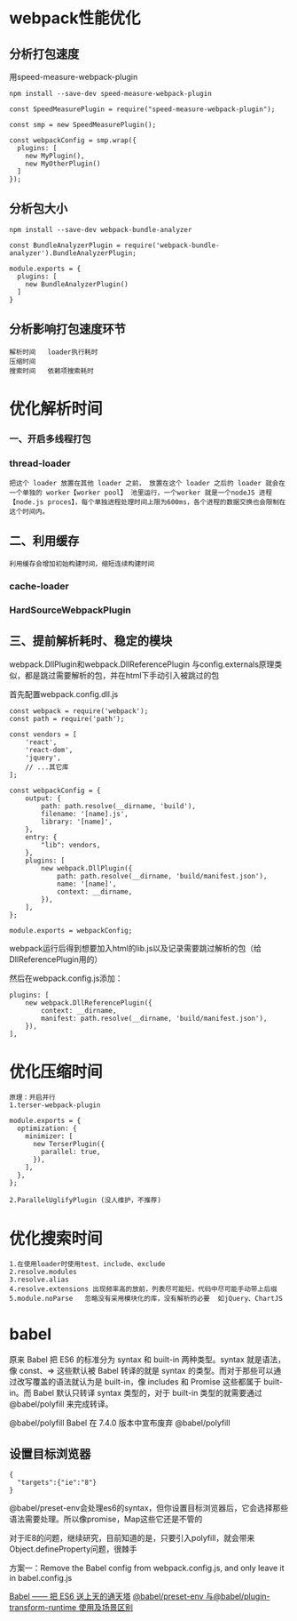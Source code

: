 # webpack性能优化
##  分析打包速度
用speed-measure-webpack-plugin
```
npm install --save-dev speed-measure-webpack-plugin
```
```
const SpeedMeasurePlugin = require("speed-measure-webpack-plugin");
 
const smp = new SpeedMeasurePlugin();
 
const webpackConfig = smp.wrap({
  plugins: [
    new MyPlugin(),
    new MyOtherPlugin()
  ]
});
```
## 分析包大小
```
npm install --save-dev webpack-bundle-analyzer
```
```
const BundleAnalyzerPlugin = require('webpack-bundle-analyzer').BundleAnalyzerPlugin;

module.exports = {
  plugins: [
    new BundleAnalyzerPlugin()
  ]
}
```

## 分析影响打包速度环节
    解析时间   loader执行耗时
    压缩时间   
    搜索时间   依赖项搜索耗时

# 优化解析时间
### 一、开启多线程打包
### thread-loader
    把这个 loader 放置在其他 loader 之前， 放置在这个 loader 之后的 loader 就会在一个单独的 worker【worker pool】 池里运行，一个worker 就是一个nodeJS 进程【node.js proces】，每个单独进程处理时间上限为600ms，各个进程的数据交换也会限制在这个时间内。

## 二、利用缓存
    利用缓存会增加初始构建时间，缩短连续构建时间
### cache-loader
### HardSourceWebpackPlugin

## 三、提前解析耗时、稳定的模块
  webpack.DllPlugin和webpack.DllReferencePlugin
  与config.externals原理类似，都是跳过需要解析的包，并在html下手动引入被跳过的包

  首先配置webpack.config.dll.js
  ```
  const webpack = require('webpack');
  const path = require('path');

  const vendors = [
      'react',
      'react-dom',
      'jquery',
      // ...其它库
  ];

  const webpackConfig = {
      output: {
          path: path.resolve(__dirname, 'build'),
          filename: '[name].js',
          library: '[name]',
      },
      entry: {
          "lib": vendors,
      },
      plugins: [
          new webpack.DllPlugin({
              path: path.resolve(__dirname, 'build/manifest.json'),
              name: '[name]',
              context: __dirname,
          }),
      ],
  };

  module.exports = webpackConfig;
  ```
  webpack运行后得到想要加入html的lib.js以及记录需要跳过解析的包（给DllReferencePlugin用的）
  
  然后在webpack.config.js添加：
  ```
  plugins: [
      new webpack.DllReferencePlugin({
          context: __dirname,
          manifest: path.resolve(__dirname, 'build/manifest.json'),
      }),
  ],
  ```

# 优化压缩时间
    原理：开启并行
    1.terser-webpack-plugin
```
module.exports = {
  optimization: {
    minimizer: [
      new TerserPlugin({
        parallel: true,
      }),
    ],
  },
};
```
    2.ParallelUglifyPlugin (没人维护，不推荐)

# 优化搜索时间
    1.在使用loader时使用test、include、exclude
    2.resolve.modules
    3.resolve.alias
    4.resolve.extensions 出现频率高的放前，列表尽可能短，代码中尽可能手动带上后缀
    5.module.noParse   忽略没有采用模块化的库，没有解析的必要  如jQuery、ChartJS


# babel
  原来 Babel 把 ES6 的标准分为 syntax 和 built-in 两种类型。syntax 就是语法，像 const、=> 这些默认被 Babel 转译的就是 syntax 的类型。而对于那些可以通过改写覆盖的语法就认为是 built-in，像 includes 和 Promise 这些都属于 built-in。而 Babel 默认只转译 syntax 类型的，对于 built-in 类型的就需要通过 @babel/polyfill 来完成转译。

  @babel/polyfill    Babel 在 7.4.0 版本中宣布废弃 @babel/polyfill 

## 设置目标浏览器


```
{
  "targets":{"ie":"8"}
}
```
@babel/preset-env会处理es6的syntax，但你设置目标浏览器后，它会选择那些语法需要处理。所以像promise，Map这些它还是不管的


  对于IE8的问题，继续研究，目前知道的是，只要引入polyfill，就会带来Object.defineProperty问题，很棘手
  
  方案一：Remove the Babel config from webpack.config.js, and only leave it in babel.config.js

[Babel —— 把 ES6 送上天的通天塔](https://www.cnblogs.com/vivotech/p/13330393.html)
[@babel/preset-env 与@babel/plugin-transform-runtime 使用及场景区别](https://segmentfault.com/a/1190000021188054)